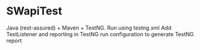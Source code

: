 # SWapiTest
Java (rest-assured) + Maven + TestNG.
Run using testng.xml
Add TestListener and reporting in TestNG run configuration to generate TestNG report
